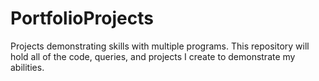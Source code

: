 # PortfolioProjects
Projects demonstrating skills with multiple programs.
This repository will hold all of the code, queries, and projects I create to demonstrate my abilities.
